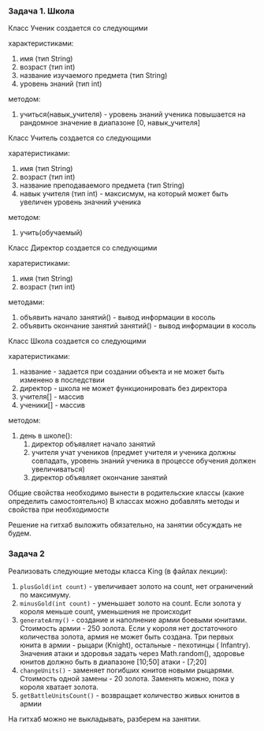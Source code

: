 ### Задача 1. Школа

Класс Ученик создается со следующими

характеристиками:
1. имя (тип String)
2. возраст (тип int)
3. название изучаемого предмета (тип String)
4. уровень знаний (тип int)

методом: 
1. учиться(навык_учителя) - уровень знаний ученика повышается на рандомное значение в диапазоне [0, навык_учителя]
        
Класс Учитель создается со следующими 

харатеристиками:
1. имя (тип String)
2. возраст (тип int)
3. название преподаваемого предмета (тип String)
4. навык учителя (тип int) - максисмум, на который может быть увеличен уровень значний ученика 

методом: 
1. учить(обучаемый)
        
Класс Директор создается со следующими 

харатеристиками:
1. имя (тип String)
2. возраст (тип int)

методами:
1. объявить начало занятий() - вывод информации в косоль
2. объявить окончание занятий занятий() - вывод информации в косоль
        
Класс Школа создается со следующими 

харатеристиками:
1. название - задается при создании объекта и не может быть изменено в последствии
2. директор - школа не может функционировать без директора
3. учителя[] - массив
4. ученики[] - массив

методом:
1. день в школе(): 
     1) директор объявляет начало занятий
     2) учителя учат учеников (предмет учителя и ученика должны совпадать, уровень знаний ученика в процессе обучения должен увеличиваться)
     3) директор объявляет окончание занятий
        
        
Общие свойства необходимо вынести в родительские классы (какие определить самостоятельно)
В классах можно добавлять методы и свойства при необходимости 

Решение на гитхаб выложить обязательно, на занятии обсуждать не будем.

### Задача 2

Реализовать следующие методы класса King (в файлах лекции):

1. `plusGold(int count)` - увеличивает золото на count, нет ограничений по максимуму.
2. `minusGold(int count)` - уменьшает золото на count. Если золота у короля меньше count, уменьшения не происходит
3. `generateArmy()` - создание и наполнение армии боевыми юнитами. Стоимость армии - 250 золота. Если у короля нет достаточного
   количества золота, армия не может быть создана. Три первых юнита в армии - рыцари (Knight), остальные - пехотинцы (
   Infantry). Значения атаки и здоровья задать через Math.random(), здоровье юнитов должно быть в диапазоне [10;50]
   атаки - [7;20]
4. `changeUnits()` - заменяет погибших юнитов новыми рыцарями. Стоимость одной замены - 20 золота. Заменять можно, пока у
   короля хватает золота.
5. `getBattleUnitsCount()` - возвращает количество живых юнитов в армии   
   
На гитхаб можно не выкладывать, разберем на занятии.
